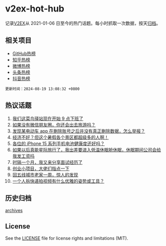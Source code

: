 # v2ex-hot-hub

 记录[V2EX](https://www.v2ex.com/)从 2021-01-06 日至今的热门话题。每小时抓取一次数据，按天[归档](archives)。
 
 ## 相关项目

- [GitHub热榜](https://github.com/lonnyzhang423/github-hot-hub)
- [知乎热榜](https://github.com/lonnyzhang423/zhihu-hot-hub)
- [微博热榜](https://github.com/lonnyzhang423/weibo-hot-hub)
- [头条热榜](https://github.com/lonnyzhang423/toutiao-hot-hub)
- [抖音热榜](https://github.com/lonnyzhang423/douyin-hot-hub)


 `更新时间：2024-08-19 13:08:32 +0800`

## 热议话题

1. [我们这菜鸟驿站现在开始 9 点下班了](https://www.v2ex.com/t/1065941)
1. [如果没有微信朋友圈，你还会出去旅游吗？](https://www.v2ex.com/t/1065986)
1. [发现某电动车 app 在删除账号之后并没有真正删除数据，怎么举报？](https://www.v2ex.com/t/1065916)
1. [经济不好？但这个暑假各个景区都超级多的人啊！](https://www.v2ex.com/t/1066027)
1. [各位的 iPhone 15 系列手机电池健康度还好吗？](https://www.v2ex.com/t/1065949)
1. [如果以后真能星际旅行了，我出差要进入低温休眠舱休眠，休眠期间公司会给我发工资吗](https://www.v2ex.com/t/1066001)
1. [时隔一个月，我又来分享面试经历了](https://www.v2ex.com/t/1066039)
1. [创业小项目，大佬们指点一下](https://www.v2ex.com/t/1065996)
1. [回五线城市老家一周，惊人的发现](https://www.v2ex.com/t/1066037)
1. [一个人拆快递拍视频有什么优雅的姿势或工具？](https://www.v2ex.com/t/1065865)

## 历史归档

[archives](archives)

## License

See the [LICENSE](LICENSE) file for license rights and limitations (MIT).
